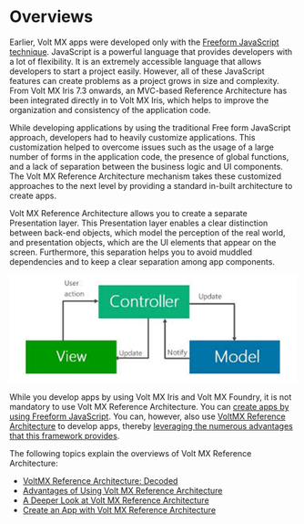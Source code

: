                          



# Overviews

Earlier, Volt MX apps were developed only with the [Freeform JavaScript technique](../../../Iris/iris_user_guide/Content/CreateNewProject.md). JavaScript is a powerful language that provides developers with a lot of flexibility. It is an extremely accessible language that allows developers to start a project easily. However, all of these JavaScript features can create problems as a project grows in size and complexity. From Volt MX Iris 7.3 onwards, an MVC-based Reference Architecture has been integrated directly in to Volt MX Iris, which helps to improve the organization and consistency of the application code.

While developing applications by using the traditional Free form JavaScript approach, developers had to heavily customize applications. This customization helped to overcome issues such as the usage of a large number of forms in the application code, the presence of global functions, and a lack of separation between the business logic and UI components. The Volt MX Reference Architecture mechanism takes these customized approaches to the next level by providing a standard in-built architecture to create apps.

Volt MX  Reference Architecture allows you to create a separate Presentation layer. This Presentation layer enables a clear distinction between back-end objects, which model the perception of the real world, and presentation objects, which are the UI elements that appear on the screen. Furthermore, this separation helps you to avoid muddled dependencies and to keep a clear separation among app components.

![](Resources/Images/MVCInteract.png)

While you develop apps by using Volt MX Iris and Volt MX Foundry, it is not mandatory to use Volt MX Reference Architecture. You can [create apps by using Freeform JavaScript](../../../Iris/iris_user_guide/Content/CreateNewProject.md). You can, however, also use [VoltMX Reference Architecture](../../../Iris/iris_user_guide/Content/CreateKRAProject.md) to develop apps, thereby [leveraging the numerous advantages that this framework provides](Advantages_of_Using_VoltMX_Reference_Architecture.md).

The following topics explain the overviews of Volt MX Reference Architecture:

*   [VoltMX Reference Architecture: Decoded](VoltMX_Reference_Architecture_Decoded.md)
*   [Advantages of Using Volt MX Reference Architecture](Advantages_of_Using_VoltMX_Reference_Architecture.md)
*   [A Deeper Look at Volt MX Reference Architecture](A_Deeper_Look_at_VoltMX_Reference_Architecture.md)
*   [Create an App with Volt MX Reference Architecture](Create_an_App_with_VoltMX_Reference_Architecture.md)
